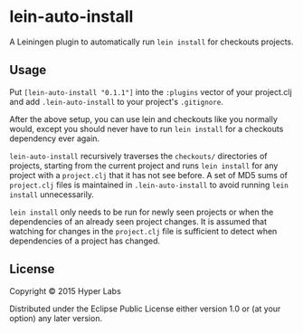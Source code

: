 # lein-auto-install

A Leiningen plugin to automatically run `lein install` for checkouts projects.

## Usage

Put `[lein-auto-install "0.1.1"]` into the `:plugins` vector of your project.clj and add `.lein-auto-install` to your project's `.gitignore`.

After the above setup, you can use lein and checkouts like you normally would, except you should never have to run `lein install` for a checkouts dependency ever again.

`lein-auto-install` recursively traverses the `checkouts/` directories of projects, starting from the current project and runs `lein install` for any project with a `project.clj` that it has not see before. A set of MD5 sums of `project.clj` files is maintained in `.lein-auto-install` to avoid running `lein install` unnecessarily. 

`lein install` only needs to be run for newly seen projects or when the dependencies of an already seen project changes. It is assumed that watching for changes in the `project.clj` file is sufficient to detect when dependencies of a project has changed.

## License

Copyright © 2015 Hyper Labs

Distributed under the Eclipse Public License either version 1.0 or (at
your option) any later version.
